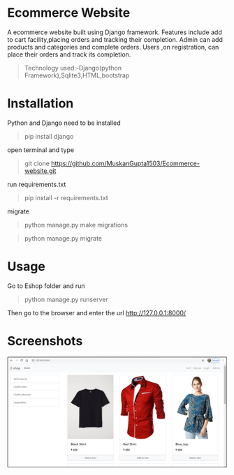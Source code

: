 # Ecommerce Website
A ecommerce website built using Django framework. Features include add to cart facility,placing orders and tracking their completion. Admin can add products and categories and complete orders. Users ,on registration, can place their orders and track its completion.

> Technology used:-Django(python Framework),Sqlite3,HTML,bootstrap

# Installation
Python and Django need to be installed
>pip install django

open terminal and type
> git clone https://github.com/MuskanGupta1503/Ecommerce-website.git

run requirements.txt
> pip install -r requirements.txt

migrate
>python manage.py make migrations

>python manage.py migrate


# Usage
Go to Eshop folder and run

>python manage.py runserver

Then go to the browser and enter the url http://127.0.0.1:8000/

# Screenshots

![dashboard](/staticfiles/dashboard.jpg)
